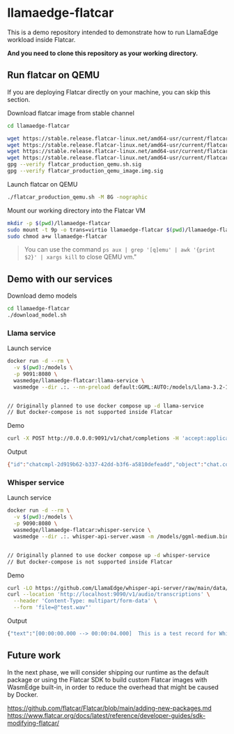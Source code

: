 # llamaedge-flatcar
This is a demo repository intended to demonstrate how to run LlamaEdge workload inside Flatcar.

**And you need to clone this repository as your working directory.**

## Run flatcar on QEMU

If you are deploying Flatcar directly on your machine, you can skip this section.


Download flatcar image from stable channel
```bash
cd llamaedge-flatcar

wget https://stable.release.flatcar-linux.net/amd64-usr/current/flatcar_production_qemu.sh
wget https://stable.release.flatcar-linux.net/amd64-usr/current/flatcar_production_qemu.sh.sig
wget https://stable.release.flatcar-linux.net/amd64-usr/current/flatcar_production_qemu_image.img
wget https://stable.release.flatcar-linux.net/amd64-usr/current/flatcar_production_qemu_image.img.sig
gpg --verify flatcar_production_qemu.sh.sig
gpg --verify flatcar_production_qemu_image.img.sig
```

Launch flatcar on QEMU

```bash
./flatcar_production_qemu.sh -M 8G -nographic
```

Mount our working directory into the Flatcar VM
```bash
mkdir -p $(pwd)/llamaedge-flatcar
sudo mount -t 9p -o trans=virtio llamaedge-flatcar $(pwd)/llamaedge-flatcar
sudo chmod a+w llamaedge-flatcar
```

> You can use the command `ps aux | grep '[q]emu' | awk '{print $2}' | xargs kill` to close QEMU vm."

## Demo with our services

Download demo models
```bash
cd llamaedge-flatcar
./download_model.sh
```

### Llama service

Launch service
```bash
docker run -d --rm \
  -v $(pwd):/models \
  -p 9091:8080 \
  wasmedge/llamaedge-flatcar:llama-service \
  wasmedge --dir .:. --nn-preload default:GGML:AUTO:/models/Llama-3.2-1B-Instruct-Q2_K.gguf --nn-preload embedding:GGML:AUTO:/models/nomic-embed-text-v1.5.f16.gguf llama-api-server.wasm --model-alias default,embedding --model-name llama-3-1b-chat,nomic-embed --prompt-template llama-3-chat,embedding --batch-size 128,8192 --ctx-size 8192,8192


// Originally planned to use docker compose up -d llama-service
// But docker-compose is not supported inside Flatcar
```

Demo
```bash
curl -X POST http://0.0.0.0:9091/v1/chat/completions -H 'accept:application/json' -H 'Content-Type: application/json' -d '{"messages":[{"role":"system", "content":"You are a helpful AI assistant"}, {"role":"user", "content":"What is the capital of France?"}], "model":"llama-3-1B-chat"}'
```

Output
```bash
{"id":"chatcmpl-2d919b62-b337-42dd-b3f6-a5810defeadd","object":"chat.completion","created":1731395661,"model":"llama-3-1b-chat","choices":[{"index":0,"message":{"content":"Paris is the capital of France, it's a country located in Western Europe, and it's also the largest city with over 1.8 million people.","role":"assistant"},"finish_reason":"stop","logprobs":null}],"usage":{"prompt_tokens":28,"completion_tokens":34,"total_tokens":62}}%
```

### Whisper service

Launch service
```bash
docker run -d --rm \
  -v $(pwd):/models \
  -p 9090:8080 \
  wasmedge/llamaedge-flatcar:whisper-service \
  wasmedge --dir .:. whisper-api-server.wasm -m /models/ggml-medium.bin


// Originally planned to use docker compose up -d whisper-service
// But docker-compose is not supported inside Flatcar
```

Demo
```bash
curl -LO https://github.com/LlamaEdge/whisper-api-server/raw/main/data/test.wav
curl --location 'http://localhost:9090/v1/audio/transcriptions' \
  --header 'Content-Type: multipart/form-data' \
  --form 'file=@"test.wav"'
```

Output
```bash
{"text":"[00:00:00.000 --> 00:00:04.000]  This is a test record for Whisper.cpp"}%
```

## Future work

In the next phase, we will consider shipping our runtime as the default package or using the Flatcar SDK to build custom Flatcar images with WasmEdge built-in, in order to reduce the overhead that might be caused by Docker.

https://github.com/flatcar/Flatcar/blob/main/adding-new-packages.md
https://www.flatcar.org/docs/latest/reference/developer-guides/sdk-modifying-flatcar/
